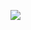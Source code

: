 ![](https://purdue0-my.sharepoint.com/personal/han424_purdue_edu/_layouts/15/guestaccess.aspx?guestaccesstoken=AbQG6BWhEx%2bH1IrknWhRM9xqY0wDRsFSJMO2HvDYnFw%3d&docid=05206e93085dc4d4087d75cc65fbe745a&rev=1)

